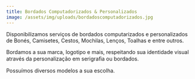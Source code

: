 ```yaml
---
title: Bordados Computadorizados & Personalizados
image: /assets/img/uploads/bordadoscomputadorizados.jpg
---
```

Disponibilizamos serviços de bordados computarizados e personalizados de Bonés, Camisetes, Cestos, Mochilas, Lenços, Toalhas e entre outros.

Bordamos a sua marca, logotipo e mais, respeitando sua identidade visual através da personalização em serigraﬁa ou bordados.

Possuímos  diversos modelos a sua escolha.
